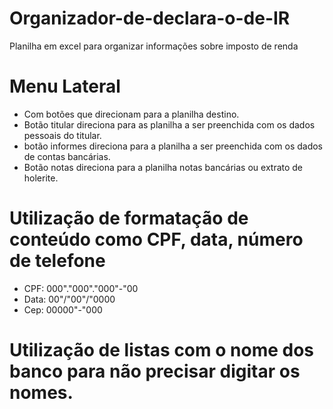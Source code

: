 # Organizador-de-declara-o-de-IR
Planilha em excel para organizar informações sobre imposto de renda

# Menu Lateral
  * Com botões que direcionam para a planilha destino.
  * Botão titular direciona para as planilha a ser preenchida com os dados pessoais do titular.
  * botão informes direciona para a planilha a ser preenchida com os dados de contas bancárias.
  * Botão notas direciona para a planilha notas bancárias ou extrato de holerite.

# Utilização de formatação de conteúdo como CPF, data, número de telefone   
  * CPF: 000"."000"."000"-"00
  * Data: 00"/"00"/"0000
  * Cep: 00000"-"000

# Utilização de listas com o nome dos banco para não precisar digitar os nomes.


